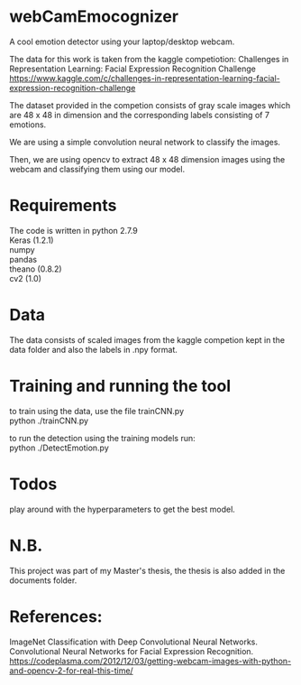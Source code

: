# webCamEmocognizer
A cool emotion detector using your laptop/desktop webcam.

The data for this work is taken from the kaggle competiotion: 
Challenges in Representation Learning: Facial Expression Recognition Challenge https://www.kaggle.com/c/challenges-in-representation-learning-facial-expression-recognition-challenge

The dataset provided in the competion consists of gray scale images which are 48 x 48 in dimension and the corresponding labels consisting of 7 emotions.

We are using a simple convolution neural network to classify the images.

Then, we are using opencv to extract 48 x 48 dimension images using the webcam and classifying them using our model.

# Requirements

The code is written in python 2.7.9 </br>
Keras (1.2.1) </br>
numpy </br>
pandas </br>
theano (0.8.2) </br>
cv2 (1.0) </br>

# Data
The data consists of scaled images from the kaggle competion kept in the data folder and also the labels in .npy format.

# Training and running the tool

to train using the data, use the file trainCNN.py </br>
python ./trainCNN.py

to run the detection using the training models run:</br>
python ./DetectEmotion.py

# Todos
play around with the hyperparameters to get the best model.

# N.B.
This project was part of my Master's thesis, the thesis is also added in the documents folder.

# References:
ImageNet Classification with Deep Convolutional Neural Networks. <br />
Convolutional Neural Networks for Facial Expression Recognition. <br />
https://codeplasma.com/2012/12/03/getting-webcam-images-with-python-and-opencv-2-for-real-this-time/

